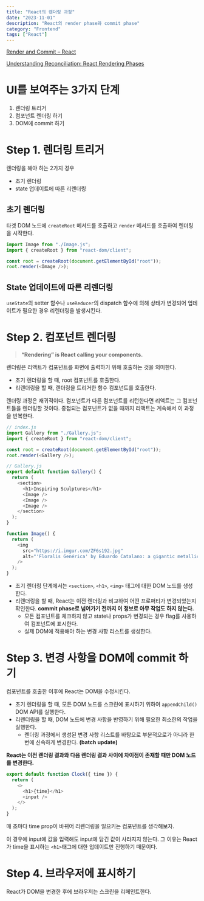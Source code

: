 ```yaml
---
title: "React의 렌더링 과정"
date: "2023-11-01"
description: "React의 render phase와 commit phase"
category: "Frontend"
tags: ["React"]
---
```


[Render and Commit – React](https://react.dev/learn/render-and-commit)

[Understanding Reconciliation: React Rendering Phases](https://dev.to/thee_divide/reconciliation-react-rendering-phases-56g2)

# UI를 보여주는 3가지 단계

1. 렌더링 트리거
2. 컴포넌트 렌더링 하기
3. DOM에 commit 하기

# Step 1. 렌더링 트리거

렌더링을 해야 하는 2가지 경우

- 초기 렌더링
- state 업데이트에 따른 리렌더링

## 초기 렌더링

타겟 DOM 노드에 `createRoot` 메서드를 호출하고 `render` 메서드를 호출하여 렌더링을 시작한다.

```js
import Image from "./Image.js";
import { createRoot } from "react-dom/client";

const root = createRoot(document.getElementById("root"));
root.render(<Image />);
```

## State 업데이트에 따른 리렌더링

`useState`의 setter 함수나 `useReducer`의 dispatch 함수에 의해 상태가 변경되어 업데이트가 필요한 경우 리렌더링을 발생시킨다.

# Step 2. 컴포넌트 렌더링

> **“Rendering” is React calling your components.**

렌더링은 리액트가 컴포넌트를 화면에 출력하기 위해 호출하는 것을 의미한다.

- 초기 렌더링을 할 때, root 컴포넌트를 호출한다.
- 리렌더링을 할 때, 렌더링을 트리거한 함수 컴포넌트를 호출한다.

렌더링 과정은 재귀적이다. 컴포넌트가 다른 컴포넌트를 리턴한다면 리액트는 그 컴포넌트들을 렌더링할 것이다. 중첩되는 컴포넌트가 없을 때까지 리액트는 계속해서 이 과정을 반복한다.

```js
// index.js
import Gallery from "./Gallery.js";
import { createRoot } from "react-dom/client";

const root = createRoot(document.getElementById("root"));
root.render(<Gallery />);
```

```js
// Gallery.js
export default function Gallery() {
  return (
    <section>
      <h1>Inspiring Sculptures</h1>
      <Image />
      <Image />
      <Image />
    </section>
  );
}

function Image() {
  return (
    <img
      src="https://i.imgur.com/ZF6s192.jpg"
      alt="'Floralis Genérica' by Eduardo Catalano: a gigantic metallic flower sculpture with reflective petals"
    />
  );
}
```

- 초기 렌더링 단계에서는 `<section>`, `<h1>`, `<img>` 태그에 대한 DOM 노드를 생성한다.
- 리렌더링을 할 때, React는 이전 렌더링과 비교하여 어떤 프로퍼티가 변경되었는지 확인한다. **commit phase로 넘어가기 전까지 이 정보로 아무 작업도 하지 않는다.**
  - 모든 컴포넌트를 체크하지 않고 state나 props가 변경되는 경우 flag를 사용하여 컴포넌트에 표시한다.
  - 실제 DOM에 적용해야 하는 변경 사항 리스트를 생성한다.

# Step 3. 변경 사항을 DOM에 commit 하기

컴포넌트를 호출한 이후에 React는 DOM을 수정시킨다.

- 초기 렌더링을 할 때, 모든 DOM 노드를 스크린에 표시하기 위하여 `appendChild()` DOM API를 실행한다.
- 리렌더링을 할 때, DOM 노드에 변경 사항을 반영하기 위해 필요한 최소한의 작업을 실행한다.
  - 렌더링 과정에서 생성된 변경 사항 리스트를 바탕으로 부분적으로가 아니라 한 번에 신속하게 변경한다. **(batch update)**

**React는 이전 렌더링 결과와 다음 렌더링 결과 사이에 차이점이 존재할 때만 DOM 노드를 변경한다.**

```js
export default function Clock({ time }) {
  return (
    <>
      <h1>{time}</h1>
      <input />
    </>
  );
}
```

매 초마다 time prop이 바뀌어 리렌더링을 일으키는 컴포넌트를 생각해보자.

이 경우에 input에 값을 입력해도 input에 담긴 값이 사라지지 않는다. 그 이유는 React가 time을 표시하는 `<h1>`태그에 대한 업데이트만 진행하기 때문이다.

# Step 4. 브라우저에 표시하기

React가 DOM을 변경한 후에 브라우저는 스크린을 리페인트한다.
